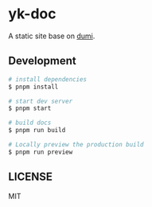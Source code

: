 # yk-doc

A static site base on [dumi](https://d.umijs.org).

## Development

```bash
# install dependencies
$ pnpm install

# start dev server
$ pnpm start

# build docs
$ pnpm run build

# Locally preview the production build
$ pnpm run preview
```

## LICENSE

MIT
